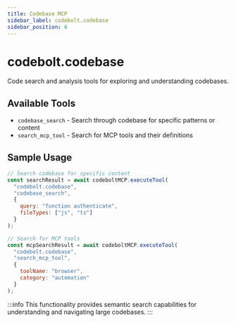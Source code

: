 ```yaml
---
title: Codebase MCP
sidebar_label: codebolt.codebase
sidebar_position: 6
---
```


# codebolt.codebase

Code search and analysis tools for exploring and understanding codebases.

## Available Tools

- `codebase_search` - Search through codebase for specific patterns or content
- `search_mcp_tool` - Search for MCP tools and their definitions

## Sample Usage

```javascript
// Search codebase for specific content
const searchResult = await codeboltMCP.executeTool(
  "codebolt.codebase",
  "codebase_search",
  { 
    query: "function authenticate",
    fileTypes: ["js", "ts"]
  }
);

// Search for MCP tools
const mcpSearchResult = await codeboltMCP.executeTool(
  "codebolt.codebase",
  "search_mcp_tool",
  { 
    toolName: "browser",
    category: "automation"
  }
);
```

:::info
This functionality provides semantic search capabilities for understanding and navigating large codebases.
::: 